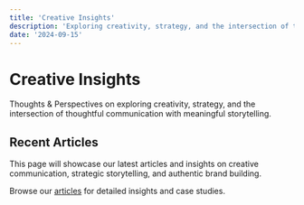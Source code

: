 ```yaml
---
title: 'Creative Insights'
description: 'Exploring creativity, strategy, and the intersection of thoughtful communication'
date: '2024-09-15'
---
```


# Creative Insights

Thoughts & Perspectives on exploring creativity, strategy, and the intersection of thoughtful communication with meaningful storytelling.

## Recent Articles

This page will showcase our latest articles and insights on creative communication, strategic storytelling, and authentic brand building.

Browse our [articles](/articles) for detailed insights and case studies.